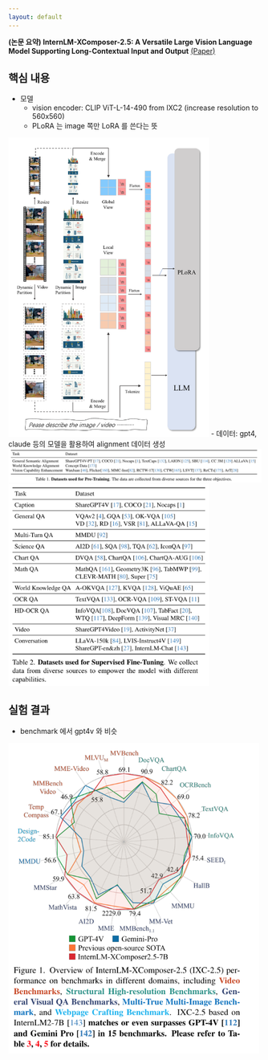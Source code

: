 ```yaml
---
layout: default
---
```


**(논문 요약) InternLM-XComposer-2.5: A Versatile Large Vision Language Model Supporting Long-Contextual Input and Output** [(Paper)](https://arxiv.org/pdf/2407.03320)

## 핵심 내용
- 모델
   - vision encoder: CLIP ViT-L-14-490 from IXC2 (increase resolution to 560x560)
   - PLoRA 는 image 쪽만 LoRA 를 쓴다는 뜻  
<img src="./data/papers/internlm/architecture.png" width="400" />
- 데이터: gpt4, claude 등의 모델을 활용하여 alignment 데이터 생성  
<img src="./data/papers/internlm/data1.png" width="800" />
<img src="./data/papers/internlm/data2.png" width="400" />

## 실험 결과
- benchmark 에서 gpt4v 와 비슷  
<img src="./data/papers/internlm/result.png" width="500" />
